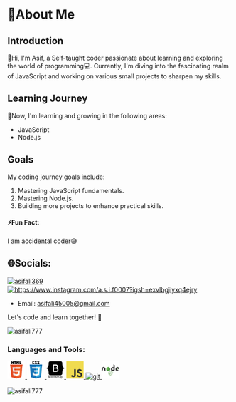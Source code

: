# 💫About Me

## Introduction
👋Hi, I'm Asif, a Self-taught coder passionate about learning and exploring the world of programming💻. 
Currently, I'm diving into the fascinating realm of JavaScript and working on various small projects to sharpen my skills.

## Learning Journey
🌱Now, I'm learning and growing in the following areas:

- JavaScript
- Node.js  

## Goals
My coding journey goals include:

1. Mastering JavaScript fundamentals.
2. Mastering Node.js.
3. Building more projects to enhance practical skills.


<h4 align="left">⚡Fun Fact:</h4>
I am accidental coder😅

## 🌐Socials:
<p align="left">
<a href="https://twitter.com/asifali369" target="blank"><img align="center" src="https://raw.githubusercontent.com/rahuldkjain/github-profile-readme-generator/master/src/images/icons/Social/twitter.svg" alt="asifali369" height="30" width="40" /></a>
<a href="https://instagram.com/https://www.instagram.com/a.s.i.f0007?igsh=exvlbgjiyxq4ejry" target="blank"><img align="center" src="https://raw.githubusercontent.com/rahuldkjain/github-profile-readme-generator/master/src/images/icons/Social/instagram.svg" alt="https://www.instagram.com/a.s.i.f0007?igsh=exvlbgjiyxq4ejry" height="30" width="40" /></a>
</p>

- Email: asifali45005@gmail.com

Let's code and learn together! 🚀

<p align="left"> <img src="https://komarev.com/ghpvc/?username=asifali777&label=Profile%20views&color=0e75b6&style=flat" alt="asifali777" /> </p>

<h3 align="left">Languages and Tools:</h3>
<p align="left">
 <a href="https://www.w3.org/html/" target="_blank" rel="noreferrer"> <img src="https://raw.githubusercontent.com/devicons/devicon/master/icons/html5/html5-original-wordmark.svg" alt="html5" width="40" height="40"/> </a> 
 <a href="https://www.w3schools.com/css/" target="_blank" rel="noreferrer"> <img src="https://raw.githubusercontent.com/devicons/devicon/master/icons/css3/css3-original-wordmark.svg" alt="css3" width="40" height="40"/> </a> 
 <a href="https://getbootstrap.com" target="_blank" rel="noreferrer"> <img src="https://raw.githubusercontent.com/devicons/devicon/master/icons/bootstrap/bootstrap-plain-wordmark.svg" alt="bootstrap" width="40" height="40"/> </a>
 <a href="https://developer.mozilla.org/en-US/docs/Web/JavaScript" target="_blank" rel="noreferrer"> <img src="https://raw.githubusercontent.com/devicons/devicon/master/icons/javascript/javascript-original.svg" alt="javascript" width="40" height="40"/> </a> 
 <a href="https://git-scm.com/" target="_blank" rel="noreferrer"> <img src="https://www.vectorlogo.zone/logos/git-scm/git-scm-icon.svg" alt="git" width="40" height="40"/> </a> 
 <a href="https://nodejs.org" target="_blank" rel="noreferrer"> <img src="https://raw.githubusercontent.com/devicons/devicon/master/icons/nodejs/nodejs-original-wordmark.svg" alt="nodejs" width="40" height="40"/> 
 </a> </p>

 <p><img align="center" src="https://github-readme-stats.vercel.app/api/top-langs?username=asifali777&show_icons=true&locale=en&layout=compact" alt="asifali777" /></p>

<!---
asifali777/asifali777 is a ✨ special ✨ repository because its `README.md` (this file) appears on your GitHub profile.
You can click the Preview link to take a look at your changes.
--->

